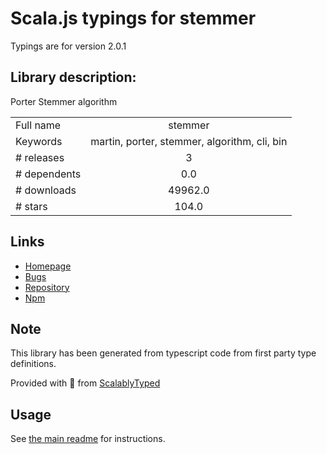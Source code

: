 
# Scala.js typings for stemmer

Typings are for version 2.0.1

## Library description:
Porter Stemmer algorithm

|                    |                 |
| ------------------ | :-------------: |
| Full name          | stemmer |
| Keywords           | martin, porter, stemmer, algorithm, cli, bin |
| # releases         | 3 |
| # dependents       | 0.0 |
| # downloads        | 49962.0 |
| # stars            | 104.0 |

## Links
- [Homepage](https://words.github.io/stemmer/)
- [Bugs](https://github.com/words/stemmer/issues)
- [Repository](https://github.com/words/stemmer)
- [Npm](https://www.npmjs.com/package/stemmer)
    


## Note
This library has been generated from typescript code from first party type definitions.

Provided with :purple_heart: from [ScalablyTyped](https://github.com/oyvindberg/ScalablyTyped)

## Usage
See [the main readme](../../readme.md) for instructions.



